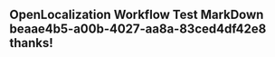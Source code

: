 <properties
ms.topic="hero-topic"
ms.test1="hero-topic"
ms.test2="test"/>

## OpenLocalization Workflow Test MarkDown beaae4b5-a00b-4027-aa8a-83ced4df42e8 thanks!
